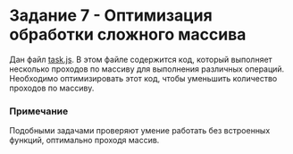 # Задание 7 - Оптимизация обработки сложного массива

Дан файл [task.js](./task.js). В этом файле содержится код, который выполняет несколько проходов по массиву для выполнения различных операций. Необходимо оптимизировать этот код, чтобы уменьшить количество проходов по массиву.

### Примечание

Подобными задачами проверяют умение работать без встроенных функций, оптимально проходя массив.
